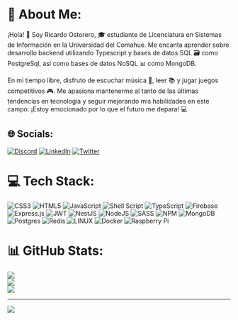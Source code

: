 # 💫 About Me:
¡Hola! 👋 Soy Ricardo Ostorero, 🎓 estudiante de Licenciatura en Sistemas de Información en la Universidad del Comahue. Me encanta aprender sobre desarrollo backend utilizando Typescript y bases de datos SQL 🗃️ como PostgreSql, así como bases de datos NoSQL 📊 como MongoDB.

En mi tiempo libre, disfruto de escuchar música 🎵, leer 📚 y jugar juegos competitivos 🎮. Me apasiona mantenerme al tanto de las últimas tendencias en tecnología y seguir mejorando mis habilidades en este campo. ¡Estoy emocionado por lo que el futuro me depara! 💻

## 🌐 Socials:
[![Discord](https://img.shields.io/badge/Discord-%237289DA.svg?logo=discord&logoColor=white)](https://discord.gg/ost#7666) [![LinkedIn](https://img.shields.io/badge/LinkedIn-%230077B5.svg?logo=linkedin&logoColor=white)](https://linkedin.com/in/https://www.linkedin.com/in/rsostorero/) [![Twitter](https://img.shields.io/badge/Twitter-%231DA1F2.svg?logo=Twitter&logoColor=white)](https://twitter.com/https://twitter.com/ostorerorich) 

# 💻 Tech Stack:
![CSS3](https://img.shields.io/badge/css3-%231572B6.svg?style=for-the-badge&logo=css3&logoColor=white) ![HTML5](https://img.shields.io/badge/html5-%23E34F26.svg?style=for-the-badge&logo=html5&logoColor=white) ![JavaScript](https://img.shields.io/badge/javascript-%23323330.svg?style=for-the-badge&logo=javascript&logoColor=%23F7DF1E) ![Shell Script](https://img.shields.io/badge/shell_script-%23121011.svg?style=for-the-badge&logo=gnu-bash&logoColor=white) ![TypeScript](https://img.shields.io/badge/typescript-%23007ACC.svg?style=for-the-badge&logo=typescript&logoColor=white) ![Firebase](https://img.shields.io/badge/firebase-%23039BE5.svg?style=for-the-badge&logo=firebase) ![Express.js](https://img.shields.io/badge/express.js-%23404d59.svg?style=for-the-badge&logo=express&logoColor=%2361DAFB) ![JWT](https://img.shields.io/badge/JWT-black?style=for-the-badge&logo=JSON%20web%20tokens) ![NestJS](https://img.shields.io/badge/nestjs-%23E0234E.svg?style=for-the-badge&logo=nestjs&logoColor=white) ![NodeJS](https://img.shields.io/badge/node.js-6DA55F?style=for-the-badge&logo=node.js&logoColor=white) ![SASS](https://img.shields.io/badge/SASS-hotpink.svg?style=for-the-badge&logo=SASS&logoColor=white) ![NPM](https://img.shields.io/badge/NPM-%23000000.svg?style=for-the-badge&logo=npm&logoColor=white) ![MongoDB](https://img.shields.io/badge/MongoDB-%234ea94b.svg?style=for-the-badge&logo=mongodb&logoColor=white) ![Postgres](https://img.shields.io/badge/postgres-%23316192.svg?style=for-the-badge&logo=postgresql&logoColor=white) ![Redis](https://img.shields.io/badge/redis-%23DD0031.svg?style=for-the-badge&logo=redis&logoColor=white) ![LINUX](https://img.shields.io/badge/Linux-FCC624?style=for-the-badge&logo=linux&logoColor=black) ![Docker](https://img.shields.io/badge/docker-%230db7ed.svg?style=for-the-badge&logo=docker&logoColor=white) ![Raspberry Pi](https://img.shields.io/badge/-RaspberryPi-C51A4A?style=for-the-badge&logo=Raspberry-Pi)
# 📊 GitHub Stats:
![](https://github-readme-stats.vercel.app/api?username=ostorerorich&theme=dark&hide_border=true&include_all_commits=false&count_private=false)<br/>
![](https://github-readme-streak-stats.herokuapp.com/?user=ostorerorich&theme=dark&hide_border=true)<br/>
![](https://github-readme-stats.vercel.app/api/top-langs/?username=ostorerorich&theme=dark&hide_border=true&include_all_commits=false&count_private=false&layout=compact)

---
[![](https://visitcount.itsvg.in/api?id=ostorerorich&icon=5&color=12)](https://visitcount.itsvg.in)

<!-- Proudly created with GPRM ( https://gprm.itsvg.in ) -->
